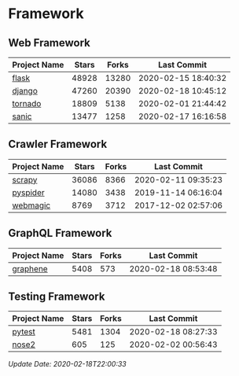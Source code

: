 # Framework

## Web Framework

| Project Name | Stars | Forks | Last Commit |
| ------------ | ----- | ----- | ----------- |
| [flask](https://github.com/pallets/flask) | 48928 | 13280 | 2020-02-15 18:40:32 |
| [django](https://github.com/django/django) | 47260 | 20390 | 2020-02-18 10:45:12 |
| [tornado](https://github.com/tornadoweb/tornado) | 18809 | 5138 | 2020-02-01 21:44:42 |
| [sanic](https://github.com/huge-success/sanic) | 13477 | 1258 | 2020-02-17 16:16:58 |

## Crawler Framework

| Project Name | Stars | Forks | Last Commit |
| ------------ | ----- | ----- | ----------- |
| [scrapy](https://github.com/scrapy/scrapy) | 36086 | 8366 | 2020-02-11 09:35:23 |
| [pyspider](https://github.com/binux/pyspider) | 14080 | 3438 | 2019-11-14 06:16:04 |
| [webmagic](https://github.com/code4craft/webmagic) | 8769 | 3712 | 2017-12-02 02:57:06 |

## GraphQL Framework

| Project Name | Stars | Forks | Last Commit |
| ------------ | ----- | ----- | ----------- |
| [graphene](https://github.com/graphql-python/graphene) | 5408 | 573 | 2020-02-18 08:53:48 |

## Testing Framework

| Project Name | Stars | Forks | Last Commit |
| ------------ | ----- | ----- | ----------- |
| [pytest](https://github.com/pytest-dev/pytest) | 5481 | 1304 | 2020-02-18 08:27:33 |
| [nose2](https://github.com/nose-devs/nose2) | 605 | 125 | 2020-02-02 00:56:43 |

*Update Date: 2020-02-18T22:00:33*